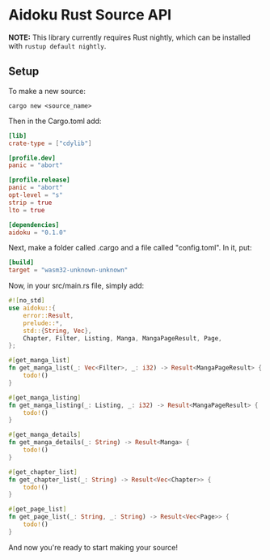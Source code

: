 # Aidoku Rust Source API
**NOTE:** This library currently requires Rust nightly, which can be installed with `rustup default nightly`.

## Setup
To make a new source:
```shell
cargo new <source_name>
```

Then in the Cargo.toml add:
```toml
[lib]
crate-type = ["cdylib"]

[profile.dev]
panic = "abort"

[profile.release]
panic = "abort"
opt-level = "s"
strip = true
lto = true

[dependencies]
aidoku = "0.1.0"
```

Next, make a folder called .cargo and a file called "config.toml". In it, put:
```toml
[build]
target = "wasm32-unknown-unknown"
```

Now, in your src/main.rs file, simply add:
```rs
#![no_std]
use aidoku::{
    error::Result,
    prelude::*,
    std::{String, Vec},
    Chapter, Filter, Listing, Manga, MangaPageResult, Page,
};

#[get_manga_list]
fn get_manga_list(_: Vec<Filter>, _: i32) -> Result<MangaPageResult> {
    todo!()
}

#[get_manga_listing]
fn get_manga_listing(_: Listing, _: i32) -> Result<MangaPageResult> {
    todo!()
}

#[get_manga_details]
fn get_manga_details(_: String) -> Result<Manga> {
    todo!()
}

#[get_chapter_list]
fn get_chapter_list(_: String) -> Result<Vec<Chapter>> {
    todo!()
}

#[get_page_list]
fn get_page_list(_: String, _: String) -> Result<Vec<Page>> {
    todo!()
}
```

And now you're ready to start making your source!
